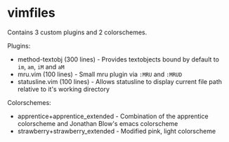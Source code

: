 # vimfiles

Contains 3 custom plugins and 2 colorschemes.

Plugins:
- method-textobj (300 lines) - Provides textobjects bound by default to `im`,
  `am`, `iM` and `aM`
- mru.vim (100 lines) - Small mru plugin via `:MRU` and `:MRUD`
- statusline.vim (100 lines) - Allows statusline to display current file path
  relative to it's working directory

Colorschemes:
- apprentice+apprentice\_extended - Combination of the apprentice colorscheme and
  Jonathan Blow's emacs colorscheme
- strawberry+strawberry\_extended - Modified pink, light colorscheme
